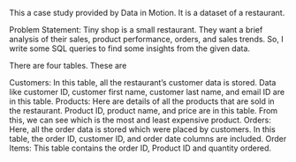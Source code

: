 This a case study provided by Data in Motion. It is a dataset of a restaurant.

Problem Statement: Tiny shop is a small restaurant. They want a brief analysis of their sales, product performance, orders, and sales trends. So, I write some SQL queries to find some insights from the given data.

There are four tables. These are

Customers: In this table, all the restaurant’s customer data is stored. Data like customer ID, customer first name, customer last name, and email ID are in this table.
Products: Here are details of all the products that are sold in the restaurant. Product ID, product name, and price are in this table. From this, we can see which is the most and least expensive product.
Orders: Here, all the order data is stored which were placed by customers. In this table, the order ID, customer ID, and order date columns are included.
Order Items: This table contains the order ID, Product ID and quantity ordered.
